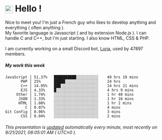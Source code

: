 # <img src="https://64.media.tumblr.com/a77fe63f35eafbe14be38765babf1cb2/ec4eb63d77592970-8f/s1280x1920/cb3343c17d8b4e6010ca747520d078d3dba9ac25.gif" style="vertical-align:middle" width="25px"> Hello !
Nice to meet you! I'm just a French guy who likes to develop anything and everything ( often anything ). <br/>My favorite language is Javascript ( and by extension Node.js ). I can handle C and C++, but I'm just starting. I also know HTML, CSS & PHP.<br/><br/>
I am currently working on a small Discord bot, [Luna](https://github.com/Asgarrrr/Luna), used by 47897 members.<br/>
##### My work this week<br/>
```
JavaScript │ 51.37%   ██████████░░░░░░░░░░    49 hrs 19 mins
       PHP │ 25%      █████░░░░░░░░░░░░░░░    24 hrs
       C++ │ 14.95%   ███░░░░░░░░░░░░░░░░░    14 hrs 21 mins
       EJS │ 4.33%    █░░░░░░░░░░░░░░░░░░░    4 hrs 9 mins
     Other │ 1.74%    ░░░░░░░░░░░░░░░░░░░░    1 hr 40 mins
      JSON │ 1.33%    ░░░░░░░░░░░░░░░░░░░░    1 hr 16 mins
      HTML │ 1.08%    ░░░░░░░░░░░░░░░░░░░░    1 hr 2 mins
         C │ 0.07%    ░░░░░░░░░░░░░░░░░░░░    4 mins
Git Config │ 0.06%    ░░░░░░░░░░░░░░░░░░░░    3 mins
       CSS │ 0.04%    ░░░░░░░░░░░░░░░░░░░░    2 mins
```
###### This presentation is [updated](https://github.com/Asgarrrr) automatically every minute, most recently on 9/21/2021, 06:05:01 AM ( UTC±0 ).